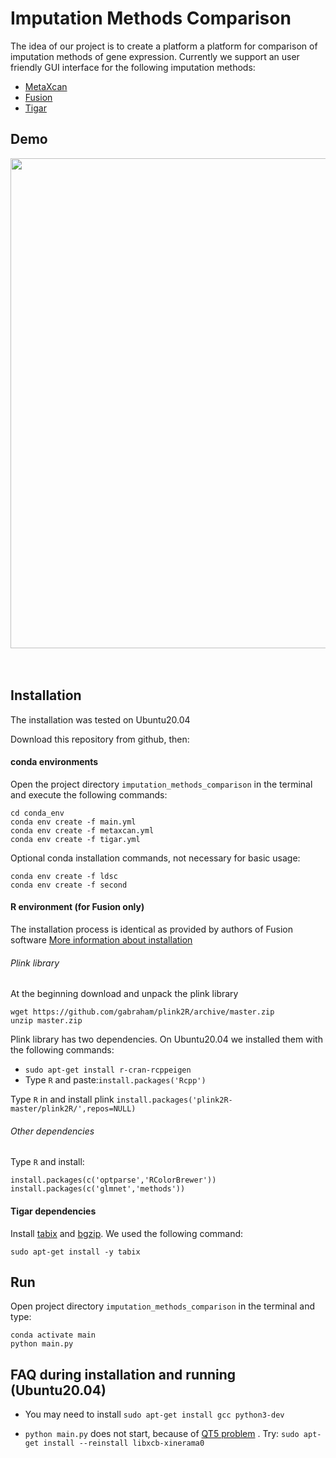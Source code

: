 # Imputation Methods Comparison

The idea of our project is  to create a platform a platform for comparison of imputation methods of gene expression. 
Currently we support an user friendly GUI interface for the following imputation methods:

- [MetaXcan](https://github.com/hakyimlab/MetaXcan)
- [Fusion](http://gusevlab.org/projects/fusion)
- [Tigar](https://github.com/xmeng34/TIGAR)

## Demo

<img src='docs/movie.gif' align="center" width=784>
<br><br><br>


## Installation 

The installation was tested on Ubuntu20.04

Download this repository from github, then:

#### conda environments

Open the project directory `imputation_methods_comparison` in the terminal and execute the following commands:

```
cd conda_env
conda env create -f main.yml
conda env create -f metaxcan.yml
conda env create -f tigar.yml
```

Optional conda installation commands, not necessary for basic usage:
```
conda env create -f ldsc
conda env create -f second
```

#### R environment (for Fusion only)

The installation process is identical as provided by authors of Fusion software [More information about installation](http://gusevlab.org/projects/fusion/)

###### Plink library
At the beginning download and unpack the plink library

```
wget https://github.com/gabraham/plink2R/archive/master.zip
unzip master.zip
```

Plink library has two dependencies. On Ubuntu20.04 we installed them with the following commands:

- `sudo apt-get install r-cran-rcppeigen`
- Type `R` and paste:`install.packages('Rcpp')`

Type `R` in and install plink `install.packages('plink2R-master/plink2R/',repos=NULL)`

###### Other dependencies
Type `R` and install:
```
install.packages(c('optparse','RColorBrewer'))
install.packages(c('glmnet','methods'))
```
#### Tigar dependencies

Install [tabix](http://www.htslib.org/doc/tabix.html ) and [bgzip](http://www.htslib.org/doc/bgzip.html). We used the following command:

```
sudo apt-get install -y tabix
```


## Run

Open project directory `imputation_methods_comparison` in the terminal and type:
```
conda activate main
python main.py
```


## FAQ during installation and running (Ubuntu20.04)

- You may need to install `sudo apt-get install gcc python3-dev`

 - `python main.py` does not start, because of [QT5 problem](https://askubuntu.com/questions/308128/failed-to-load-platform-plugin-xcb-while-launching-qt5-app-on-linux-without) . Try: `sudo apt-get install --reinstall libxcb-xinerama0`

